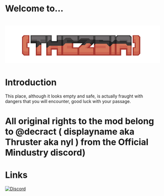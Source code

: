 # Welcome to...
# ![logo.png](/assets/sprites-override/ui/logo.png)

# Introduction
This place, although it looks empty and safe, is actually fraught with dangers that you will encounter, good luck with your passage.

# All original rights to the mod belong to @decract ( displayname aka Thruster aka nyl ) from the Official Mindustry discord)

# Links
[![Discord](https://img.shields.io/discord/1301553669925244970?style=for-the-badge&color=ffa875&logo=discord&label=Thezsia%20%7C%20Main%20Outpost)](https://discord.gg/VhqTMUEUmZ)
